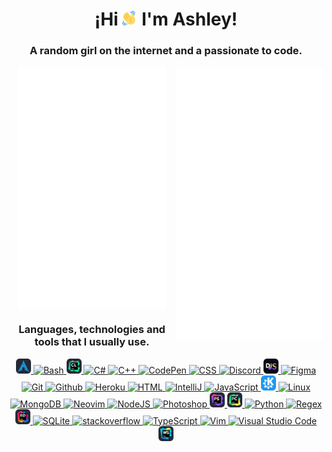 <div align="center" style="text-align: center">
	<h1>¡Hi <a href="https://github.com/ashl3ycodes/ashl3ycodes#hi--im-ashley"><img src="./src/images/emojis/wave.gif" width="24" height="24" alt="👋"></a> I'm Ashley!</h1>
	<h3>A random girl on the internet and a passionate to code.</h3>
</div>

<div align="center" style="text-align: center">
	<!-- https://github.com/lowlighter/metrics -->
	<a href="https://github.com/ashl3ycodes/ashl3ycodes#a-random-girl-on-the-internet-and-a-passionate-to-code">
		<img align="center" width="47%" src="./general-metrics.svg" alt=""/>
	</a>
	<a href="https://github.com/ashl3ycodes/ashl3ycodes#a-random-girl-on-the-internet-and-a-passionate-to-code">
		<img align="right" width="47%" src="./social-metrics.svg" alt=""/>
	</a>
</div>

<div align="center" style="text-align: center">
	<!-- https://github.com/tandpfun/skill-icons#readme -->
	<h3 align="center">Languages, technologies and tools that I usually use.</h3>
	<a href="https://github.com/ashl3ycodes/ashl3ycodes#languages-technologies-and-tools-that-i-usually-use">
		<img src="./src/images/icons/archlinux.png" height="24" width="24" alt="Arch Linux">
	</a>
	<a href="https://github.com/ashl3ycodes/ashl3ycodes#languages-technologies-and-tools-that-i-usually-use">
		<img src="https://skillicons.dev/icons?i=bash&theme=dark&perline=1" height="24" width="24" alt="Bash"/>
	</a>
	<a href="https://github.com/ashl3ycodes/ashl3ycodes#languages-technologies-and-tools-that-i-usually-use">
		<img src="./src/images/icons/clion.png" height="24" width="24" alt="CLion"/>
	</a>
	<a href="https://github.com/ashl3ycodes/ashl3ycodes#languages-technologies-and-tools-that-i-usually-use">
		<img src="https://skillicons.dev/icons?i=cs&theme=dark&perline=1" height="24" width="24" alt="C#"/>
	</a>
	<a href="https://github.com/ashl3ycodes/ashl3ycodes#languages-technologies-and-tools-that-i-usually-use">
		<img src="https://skillicons.dev/icons?i=cpp&theme=dark&perline=1" height="24" width="24" alt="C++"/>
	</a>
	<a href="https://github.com/ashl3ycodes/ashl3ycodes#languages-technologies-and-tools-that-i-usually-use">
		<img src="https://skillicons.dev/icons?i=codepen&theme=dark&perline=1" height="24" width="24" alt="CodePen"/>
	</a>
	<a href="https://github.com/ashl3ycodes/ashl3ycodes#languages-technologies-and-tools-that-i-usually-use">
		<img src="https://skillicons.dev/icons?i=css&theme=dark&perline=1" height="24" width="24" alt="CSS"/>
	</a>
	<a href="https://github.com/ashl3ycodes/ashl3ycodes#languages-technologies-and-tools-that-i-usually-use">
		<img src="https://skillicons.dev/icons?i=discord&theme=dark&perline=1" height="24" width="24" alt="Discord"/>
	</a>
	<a href="https://github.com/ashl3ycodes/ashl3ycodes#languages-technologies-and-tools-that-i-usually-use">
		<img src="./src/images/icons/djs.png" height="24" width="24" alt="discord.js">
	</a>
	<a href="https://github.com/ashl3ycodes/ashl3ycodes#languages-technologies-and-tools-that-i-usually-use">
		<img src="https://skillicons.dev/icons?i=figma&theme=dark&perline=1" height="24" width="24" alt="Figma"/>
	</a>
	<a href="https://github.com/ashl3ycodes/ashl3ycodes#languages-technologies-and-tools-that-i-usually-use">
		<img src="https://skillicons.dev/icons?i=git&theme=dark&perline=1" height="24" width="24" alt="Git">
	</a>
	<a href="https://github.com/ashl3ycodes/ashl3ycodes#languages-technologies-and-tools-that-i-usually-use">
		<img src="https://skillicons.dev/icons?i=github&theme=dark&perline=1" height="24" width="24" alt="Github"/>
	</a>
	<a href="https://github.com/ashl3ycodes/ashl3ycodes#languages-technologies-and-tools-that-i-usually-use">
		<img src="https://skillicons.dev/icons?i=heroku&theme=dark&perline=1" height="24" width="24" alt="Heroku">
	</a>
	<a href="https://github.com/ashl3ycodes/ashl3ycodes#languages-technologies-and-tools-that-i-usually-use">
		<img src="https://skillicons.dev/icons?i=html&theme=dark&perline=1" height="24" width="24" alt="HTML"/>
	</a>
	<a href="https://github.com/ashl3ycodes/ashl3ycodes#languages-technologies-and-tools-that-i-usually-use">
		<img src="https://skillicons.dev/icons?i=idea&theme=dark&perline=1" height="24" width="24" alt="IntelliJ"/>
	</a>
	<a href="https://github.com/ashl3ycodes/ashl3ycodes#languages-technologies-and-tools-that-i-usually-use">
		<img src="https://skillicons.dev/icons?i=js&theme=dark&perline=1" height="24" width="24" alt="JavaScript"/>
	</a>
	<a href="https://github.com/ashl3ycodes/ashl3ycodes#languages-technologies-and-tools-that-i-usually-use">
		<img src="./src/images/icons/kde.png" height="24" width="24" alt="KDE">
	</a>
	<a href="https://github.com/ashl3ycodes/ashl3ycodes#languages-technologies-and-tools-that-i-usually-use">
		<img src="https://skillicons.dev/icons?i=linux&theme=dark&perlinee=1" height="24" width="24" alt="Linux">
	</a>
	<a href="https://github.com/ashl3ycodes/ashl3ycodes#languages-technologies-and-tools-that-i-usually-use">
		<img src="https://skillicons.dev/icons?i=mongodb&theme=dark&perline=1" height="24" width="24" alt="MongoDB">
	</a>
	<a href="https://github.com/ashl3ycodes/ashl3ycodes#languages-technologies-and-tools-that-i-usually-use">
		<img src="https://skillicons.dev/icons?i=neovim&theme=dark&perline=1" height="24" width="24" alt="Neovim">
	</a>
	<a href="https://github.com/ashl3ycodes/ashl3ycodes#languages-technologies-and-tools-that-i-usually-use">
		<img src="https://skillicons.dev/icons?i=nodejs&theme=dark&perline=1" height="24" width="24" alt="NodeJS">
	</a>
	<a href="https://github.com/ashl3ycodes/ashl3ycodes#languages-technologies-and-tools-that-i-usually-use">
		<img src="https://skillicons.dev/icons?i=ps&theme=dark&perline=1" height="24" width="24" alt="Photoshop">
	</a>
	<a href="https://github.com/ashl3ycodes/ashl3ycodes#languages-technologies-and-tools-that-i-usually-use">
		<img src="./src/images/icons/phpstorm.png" height="24" width="24" alt="PhpStorm">
	</a>
	<a href="https://github.com/ashl3ycodes/ashl3ycodes#languages-technologies-and-tools-that-i-usually-use">
		<img src="./src/images/icons/pycharm.png" height="24" width="24" alt="PyCharm">
	</a>
	<a href="https://github.com/ashl3ycodes/ashl3ycodes#languages-technologies-and-tools-that-i-usually-use">
		<img src="https://skillicons.dev/icons?i=python&theme=dark&perline=1" height="24" width="24" alt="Python">
	</a>
	<a href="https://github.com/ashl3ycodes/ashl3ycodes#languages-technologies-and-tools-that-i-usually-use">
		<img src="https://skillicons.dev/icons?i=regex&theme=dark&perline=1" height="24" width="24" alt="Regex">
	</a>
	<a href="https://github.com/ashl3ycodes/ashl3ycodes#languages-technologies-and-tools-that-i-usually-use">
		<img src="./src/images/icons/rider.png" height="24" width="24" alt="Rider">
	</a>
	<a href="https://github.com/ashl3ycodes/ashl3ycodes#languages-technologies-and-tools-that-i-usually-use">
		<img src="https://skillicons.dev/icons?i=sqlite&theme=dark&perline=1" height="24" width="24" alt="SQLite">
	</a>
	<a href="https://github.com/ashl3ycodes/ashl3ycodes#languages-technologies-and-tools-that-i-usually-use">
		<img src="https://skillicons.dev/icons?i=stackoverflow&theme=dark&perline=1" height="24" width="24" alt="stackoverflow">
	</a>
	<a href="https://github.com/ashl3ycodes/ashl3ycodes#languages-technologies-and-tools-that-i-usually-use">
		<img src="https://skillicons.dev/icons?i=ts&theme=dark&perline=1" height="24" width="24" alt="TypeScript">
	</a>
	<a href="https://github.com/ashl3ycodes/ashl3ycodes#languages-technologies-and-tools-that-i-usually-use">
		<img src="https://skillicons.dev/icons?i=vim&theme=dark&perline=1" height="24" width="24" alt="Vim">
	</a>
	<a href="https://github.com/ashl3ycodes/ashl3ycodes#languages-technologies-and-tools-that-i-usually-use">
		<img src="https://skillicons.dev/icons?i=vscode&theme=dark&perline=1" height="24" width="24" alt="Visual Studio Code">
	</a>
	<a href="https://github.com/ashl3ycodes/ashl3ycodes#languages-technologies-and-tools-that-i-usually-use">
		<img src="./src/images/icons/webstorm.png" height="24" width="24" alt="WebStorm">
	</a>
</div>

<div align="center" style="text-align: center">
	<!-- https://github.com/Ashutosh00710/github-readme-activity-graph -->
	<a href="https://github.com/ashl3ycodes/ashl3ycodes#languages-technologies-and-tools-that-i-usually-use">
		<img align="center" src="https://activity-graph.herokuapp.com/graph?username=ashl3ycodes&bg_color=0d111700&color=0366d6&line=549df1&point=403d3d&area=true&hide_border=true&custom_title=Contribution%20Graph" alt="">
	</a>
</div>

